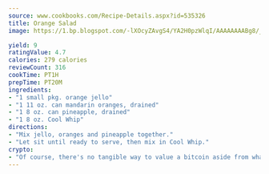 ```yaml
---
source: www.cookbooks.com/Recipe-Details.aspx?id=535326
title: Orange Salad
image: https://1.bp.blogspot.com/-lXOcyZAvgS4/YA2H0pzWlqI/AAAAAAAABg8/_HX4JI-WmFM0Tz684w_qYjP9vBzksmFNgCLcBGAsYHQ/s219/20.png

yield: 9
ratingValue: 4.7
calories: 279 calories
reviewCount: 316
cookTime: PT1H
prepTime: PT20M
ingredients:
- "1 small pkg. orange jello"
- "1 11 oz. can mandarin oranges, drained"
- "1 8 oz. can pineapple, drained"
- "1 8 oz. Cool Whip"
directions:
- "Mix jello, oranges and pineapple together."
- "Let sit until ready to serve, then mix in Cool Whip."
crypto:
- "Of course, there's no tangible way to value a bitcoin aside from what someone else believes it is worth."
---
```

